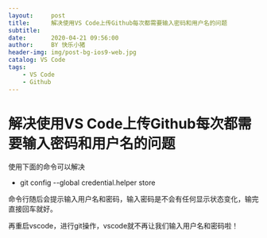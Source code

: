 ```yaml
---
layout:     post
title:      解决使用VS Code上传Github每次都需要输入密码和用户名的问题
subtitle:
date:       2020-04-21 09:56:00
author:     BY 快乐小猪
header-img: img/post-bg-ios9-web.jpg
catalog: VS Code
tags:
    - VS Code
    - Github
---
```


# 解决使用VS Code上传Github每次都需要输入密码和用户名的问题

使用下面的命令可以解决

* git config --global credential.helper store

 命令行随后会提示输入用户名和密码，输入密码是不会有任何显示状态变化，输完直接回车就好。

再重启vscode，进行git操作，vscode就不再让我们输入用户名和密码啦！
